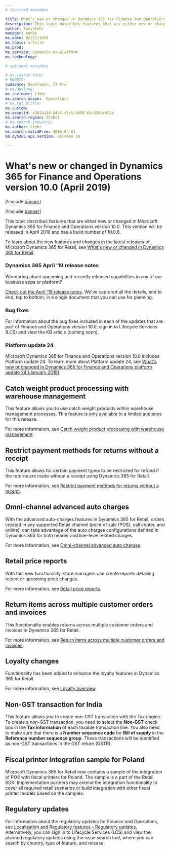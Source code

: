 ```yaml
---
# required metadata

title: What's new or changed in Dynamics 365 for Finance and Operations version 10.0 (April 2019)
description: This topic describes features that are either new or changed in Dynamics 365 for Finance and Operations version 10.0. This version will be released in April 2019.
author: tonyafehr
manager: AnnBe
ms.date: 02/11/2019
ms.topic: article
ms.prod: 
ms.service: dynamics-ax-platform
ms.technology: 

# optional metadata

# ms.search.form: 
# ROBOTS: 
audience: Developer, IT Pro
# ms.devlang: 
ms.reviewer: tfehr
ms.search.scope:  Operations
# ms.tgt_pltfrm: 
ms.custom: 
ms.assetid: a362a31d-44df-45c5-b698-64c5264c592e
ms.search.region: Global
# ms.search.industry: 
ms.author: tfehr
ms.search.validFrom: 2019-04-01 
ms.dyn365.ops.version: Release 10

---
```

# What's new or changed in Dynamics 365 for Finance and Operations version 10.0 (April 2019)

[!include [banner](../includes/banner.md)]

[!include [banner](../includes/preview-banner.md)]

This topic describes features that are either new or changed in Microsoft Dynamics 365 for Finance and Operations version 10.0. This version will be released in April 2019 and has a build number of 10.0.8.

To learn about the new features and changes in the latest releases of Microsoft Dynamics 365 for Retail, see [What's new or changed in Dynamics 365 for Retail](https://docs.microsoft.com/dynamics365/unified-operations/retail/get-started/whats-new).

### Dynamics 365 April '19 release notes

Wondering about upcoming and recently released capabilities in any of our business apps or platform?

[Check out the April '19 release notes](https://docs.microsoft.com/en-us/business-applications-release-notes/April19/index). We've captured all the details, end to end, top to bottom, in a single document that you can use for planning.

### Bug fixes

For information about the bug fixes included in each of the updates that are part of Finance and Operations version 10.0, sign in to Lifecycle Services (LCS) and view the KB article (coming soon).

### Platform update 24

Microsoft Dynamics 365 for Finance and Operations version 10.0 includes Platform update 24. To learn more about Platform update 24, see [What's new or changed in Dynamics 365 for Finance and Operations platform update 24 (January 2019)](whats-new-platform-update-24.md).

## Catch weight product processing with warehouse management
This feature allows you to use catch weight products within warehouse management processes. This feature is only available to a limited audience for this release. 

For more information, see [Catch weight product processing with warehouse management](../../supply-chain/warehousing/catch-weight-processing.md).

## Restrict payment methods for returns without a receipt
This feature allows for certain payment types to be restricted for refund if the returns are made without a receipt using Dynamics 365 for Retail.

For more information, see [Restrict payment methods for returns without a receipt](../../retail/payment-methods-restrictions.md).

## Omni-channel advanced auto charges
With the advanced auto-charges features in Dynamics 365 for Retail, orders created in any supported Retail channel (point of sale (POS), call center, and online), can take advantage of the auto charges configurations defined in Dynamics 365 for both header and line-level related charges.  

For more information, see [Omni-channel advanced auto charges](../../retail/omni-auto-charges.md).

## Retail price reports
With this new functionality, store managers can create reports detailing recent or upcoming price changes.

For more information, see [Retail price reports](../../retail/price-report.md).

## Return items across multiple customer orders and invoices
This functionality enables returns across multiple customer orders and invoices in Dynamics 365 for Retail.

For more information, see [Return items across multiple customer orders and invoices](../../retail/multireturn.md).

## Loyalty changes
Functionality has been added to enhance the loyalty features in Dynamics 365 for Retail.

For more information, see [Loyalty overview](../../retail/set-up-customer-loyalty-program.md).

## Non-GST transaction for India 
This feature allows you to create non-GST transaction with the Tax engine. To create a non-GST transaction, you need to select the **Non-GST** check box in the **Tax information** of each taxable transaction line. You also need to make sure that there is a **Number sequence code** for **Bill of supply** in the **Reference number sequence group**. These transactions will be identified as non-GST transactions in the GST return (GSTR). 

## Fiscal printer integration sample for Poland
Microsoft Dynamics 365 for Retail now contains a sample of the integration of POS with fiscal printers for Poland. The sample is a part of the Retail SDK. Implementation partners may extend the integration functionality to cover all required retail scenarios or build integration with other fiscal printer models based on the samples.

## Regulatory updates
For information about the regulatory updates for Finance and Operations, see [Localization and Regulatory features – Regulatory updates](../../financials/localizations/regulatory-updates.md). Alternatively, you can sign in to Lifecycle Services (LCS) and view the planned regulatory updates using the issue search tool, where you can search by country, type of feature, and release.
